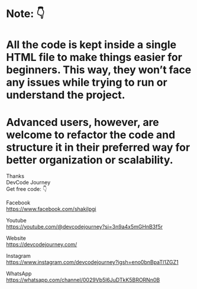 # Note: 👇

# All the code is kept inside a single HTML file to make things easier for beginners. This way, they won’t face any issues while trying to run or understand the project.
# Advanced users, however, are welcome to refactor the code and structure it in their preferred way for better organization or scalability.

Thanks  
DevCode Journey <br>
Get free code: 👇

Facebook<br>
https://www.facebook.com/shakilpgi<br>

Youtube<br>
https://youtube.com/@devcodejourney?si=3n9a4x5mGHnB3f5r<br>

Website<br>
https://devcodejourney.com/<br>

Instagram<br>
https://www.instagram.com/devcodejourney?igsh=eno0bnBpaTl1ZGZ1<br>

WhatsApp<br>
https://whatsapp.com/channel/0029Vb5l6JuDTkK5BRORNn0B<br>

